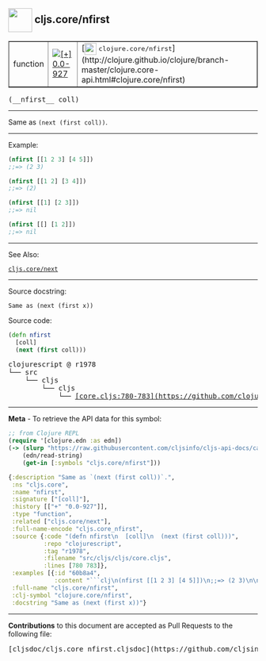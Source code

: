 ## <img width="48px" valign="middle" src="http://i.imgur.com/Hi20huC.png"> cljs.core/nfirst

 <table border="1">
<tr>

<td>function</td>
<td><a href="https://github.com/cljsinfo/cljs-api-docs/tree/0.0-927"><img valign="middle" alt="[+] 0.0-927" src="https://img.shields.io/badge/+-0.0--927-lightgrey.svg"></a> </td>
<td>
[<img height="24px" valign="middle" src="http://i.imgur.com/1GjPKvB.png"> <samp>clojure.core/nfirst</samp>](http://clojure.github.io/clojure/branch-master/clojure.core-api.html#clojure.core/nfirst)
</td>
</tr>
</table>

 <samp>
(__nfirst__ coll)<br>
</samp>

---

Same as `(next (first coll))`.

---

Example:

```clj
(nfirst [[1 2 3] [4 5]])
;;=> (2 3)

(nfirst [[1 2] [3 4]])
;;=> (2)

(nfirst [[1] [2 3]])
;;=> nil

(nfirst [[] [1 2]])
;;=> nil
```

---

See Also:

[`cljs.core/next`](cljs.core_next.md)<br>

---

Source docstring:

```
Same as (next (first x))
```

Source code:

```clj
(defn nfirst
  [coll]
  (next (first coll)))
```

 <pre>
clojurescript @ r1978
└── src
    └── cljs
        └── cljs
            └── <ins>[core.cljs:780-783](https://github.com/clojure/clojurescript/blob/r1978/src/cljs/cljs/core.cljs#L780-L783)</ins>
</pre>


---

__Meta__ - To retrieve the API data for this symbol:

```clj
;; from Clojure REPL
(require '[clojure.edn :as edn])
(-> (slurp "https://raw.githubusercontent.com/cljsinfo/cljs-api-docs/catalog/cljs-api.edn")
    (edn/read-string)
    (get-in [:symbols "cljs.core/nfirst"]))
```

```clj
{:description "Same as `(next (first coll))`.",
 :ns "cljs.core",
 :name "nfirst",
 :signature ["[coll]"],
 :history [["+" "0.0-927"]],
 :type "function",
 :related ["cljs.core/next"],
 :full-name-encode "cljs.core_nfirst",
 :source {:code "(defn nfirst\n  [coll]\n  (next (first coll)))",
          :repo "clojurescript",
          :tag "r1978",
          :filename "src/cljs/cljs/core.cljs",
          :lines [780 783]},
 :examples [{:id "60b8a4",
             :content "```clj\n(nfirst [[1 2 3] [4 5]])\n;;=> (2 3)\n\n(nfirst [[1 2] [3 4]])\n;;=> (2)\n\n(nfirst [[1] [2 3]])\n;;=> nil\n\n(nfirst [[] [1 2]])\n;;=> nil\n```"}],
 :full-name "cljs.core/nfirst",
 :clj-symbol "clojure.core/nfirst",
 :docstring "Same as (next (first x))"}

```

---

__Contributions__ to this document are accepted as Pull Requests to the following file:

 <pre>
[cljsdoc/cljs.core_nfirst.cljsdoc](https://github.com/cljsinfo/cljs-api-docs/blob/master/cljsdoc/cljs.core_nfirst.cljsdoc)
</pre>

